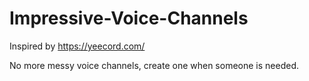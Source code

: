 # Impressive-Voice-Channels

Inspired by https://yeecord.com/

No more messy voice channels, create one when someone is needed.
